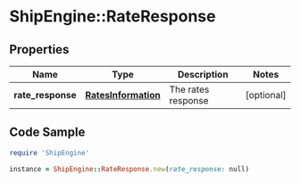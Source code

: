 # ShipEngine::RateResponse

## Properties

Name | Type | Description | Notes
------------ | ------------- | ------------- | -------------
**rate_response** | [**RatesInformation**](RatesInformation.md) | The rates response | [optional] 

## Code Sample

```ruby
require 'ShipEngine'

instance = ShipEngine::RateResponse.new(rate_response: null)
```


